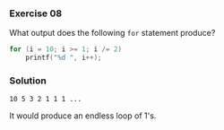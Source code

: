### Exercise 08

What output does the following `for` statement produce?

```c
for (i = 10; i >= 1; i /= 2)
    printf("%d ", i++);
```

### Solution

`10 5 3 2 1 1 1 ...`

It would produce an endless loop of 1's.
